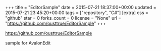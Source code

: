 +++
title = "EditorSample"
date = 2015-07-21 18:37:00+00:00
updated = 2015-07-21 23:45:20+00:00
tags = ["repository", "C#"]
[extra]
css = "github"
star = 0
forks_count = 0
license = "None"
url = "https://github.com/ousttrue/EditorSample"
+++

<https://github.com/ousttrue/EditorSample>

sample for AvalonEdit
